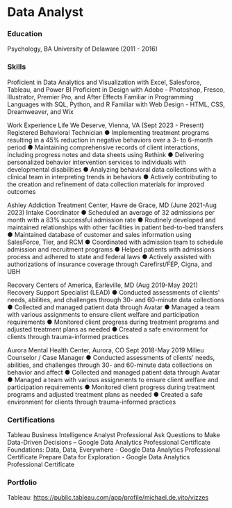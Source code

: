 # Data Analyst

### Education
Psychology, BA
University of Delaware (2011 - 2016)

### Skills
Proficient in Data Analytics and Visualization with Excel, Salesforce, Tableau, and Power BI
Proficient in Design with Adobe - Photoshop, Fresco, Illustrator, Premier Pro, and After Effects 
Familiar in Programming Languages with SQL, Python, and R
Familiar with Web Design - HTML, CSS, Dreamweaver, and Wix

Work Experience
Life We Deserve, Vienna, VA (Sept 2023 - Present)
Registered Behavioral Technician
●	Implementing treatment programs resulting in a 45% reduction in negative behaviors over a 3- to 6-month period
●	Maintaining comprehensive records of client interactions, including progress notes and data sheets using Rethink
●	Delivering personalized behavior intervention services to individuals with developmental disabilities
●	Analyzing behavioral data collections with a clinical team in interpreting trends in behaviors
●	Actively contributing to the creation and refinement of data collection materials for improved outcomes

Ashley Addiction Treatment Center, Havre de Grace, MD	(June 2021-Aug 2023)
Intake Coordinator
●	Scheduled an average of 32 admissions per month with a 83% successful admission rate
●	Routinely developed and maintained relationships with other facilities in patient bed-to-bed transfers
●	Maintained database of customer and sales information using SalesForce, Tier, and RCM
●	Coordinated with admission team to schedule admission and recruitment programs
●	Helped patients with admissions process and adhered to state and federal laws
●	Actively assisted with authorizations of insurance coverage through Carefirst/FEP, Cigna, and UBH

Recovery Centers of America, Earleville, MD	(Aug 2019-May 2021)
Recovery Support Specialist (LEAD)
●	Conducted assessments of clients' needs, abilities, and challenges through 30- and 60-minute data collections
●	Collected and managed patient data through Avatar
●	Managed a team with various assignments to ensure client welfare and participation requirements
●	Monitored client progress during treatment programs and adjusted treatment plans as needed
●	Created a safe environment for clients through trauma-informed practices

Aurora Mental Health Center, Aurora, CO	             Sept 2018-May 2019
Milieu Counselor / Case Manager
●	Conducted assessments of clients' needs, abilities, and challenges through 30- and 60-minute data collections on behavior and affect
●	Collected and managed patient data through Avatar
●	Managed a team with various assignments to ensure client welfare and participation requirements
●	Monitored client progress during treatment programs and adjusted treatment plans as needed
●	Created a safe environment for clients through trauma-informed practices

### Certifications
Tableau Business Intelligence Analyst Professional
Ask Questions to Make Data-Driven Decisions – Google Data Analytics Professional Certificate
Foundations: Data, Data, Everywhere - Google Data Analytics Professional Certificate
Prepare Data for Exploration - Google Data Analytics Professional Certificate

### Portfolio
Tableau: https://public.tableau.com/app/profile/michael.de.vito/vizzes
